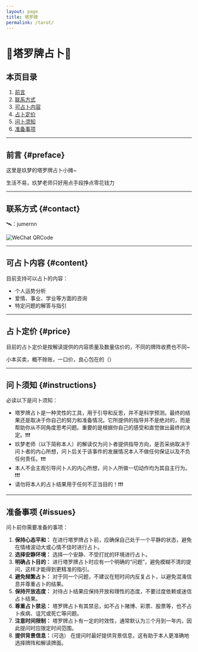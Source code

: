 ```yaml
---
layout: page
title: 塔罗牌
permalink: /tarot/
---
```


# 🔮塔罗牌占卜🔮

## 本页目录
1. [前言](#preface)
2. [联系方式](#contact)
3. [可占卜内容](#content)
4. [占卜定价](#price)
5. [问卜须知](#instructions)
6. [准备事项](#issues)

---

## 前言 {#preface}

这里是玖梦的塔罗牌占卜小摊~

生活不易，玖梦老师只好用点手段挣点零花钱力

---

## 联系方式 {#contact}

🛰：jumernn

![WeChat QRCode](../images/WeChat-QRCode.png)

---

## 可占卜内容 {#content}

目前支持可以占卜的内容：
- 个人运势分析
- 爱情、事业、学业等方面的咨询
- 特定问题的解答与指引

---

## 占卜定价 {#price}

目前的占卜定价是按解读提供的内容质量及数量估价的，不同的牌阵收费也不同~

小本买卖，概不赊账，一口价，良心包在的（）

---

## 问卜须知 {#instructions}

必读以下是问卜须知：
- 塔罗牌占卜是一种灵性的工具，用于引导和反思，并不是科学预测。最终的结果还是取决于你自己的努力和准备情况。它所提供的指导并不是绝对的，而是帮助你从不同角度思考问题。重要的是根据你自己的感受和直觉做出最终的决定。❗❗❗
- 玖梦老师（以下简称本人）的解读仅为问卜者提供指导方向，是否采纳取决于问卜者的内心所想，问卜后关于该事件的发展情况本人不做任何保证以及不负任何责任。❗❗❗
- 本人不会主观引导问卜人的内心所想，问卜人所做一切动作均为其自主行为。❗❗❗
- 请勿将本人的占卜结果用于任何不正当目的！❗❗❗

---

## 准备事项 {#issues}

问卜前你需要准备的事项：
1. **保持心态平和：**
在进行塔罗牌占卜前，应确保自己处于一个平静的状态，避免在情绪波动大或心情不佳时进行占卜。
2. **选择安静环境：**
选择一个安静、不受打扰的环境进行占卜。
3. **明确占卜目的：**
进行塔罗牌占卜时应有一个明确的“问题”，避免模糊不清的提问，这样才能得到更精准的指引。
4. **避免频繁占卜：**
对于同一个问题，不建议在短时间内反复占卜，以避免混淆信息并尊重占卜的结果。
5. **保持开放态度：**
对待占卜结果应保持开放和理性的态度，不要过度依赖或迷信占卜结果。
6. **尊重占卜禁忌：**
塔罗牌占卜有其禁忌，如不占卜赌博、彩票、股票等，也不占卜疾病、诅咒或死亡等问题。
7. **注意时间限制：**
塔罗牌占卜有一定的时效性，通常默认为三个月到一年内，因此提问时应限定时间范围。
8. **提供背景信息：**（可选）
在提问时最好提供背景信息，这有助于本人更准确地选择牌阵和解读牌面。